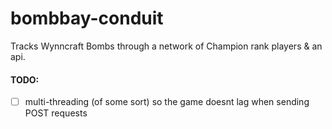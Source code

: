 # bombbay-conduit
Tracks Wynncraft Bombs through a network of Champion rank players &amp; an api.  
#### TODO:
* [ ] multi-threading (of some sort) so the game doesnt lag when sending POST requests
